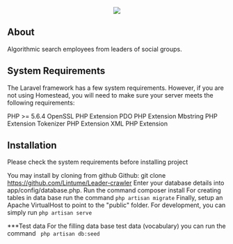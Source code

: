 <p align="center"><img src="https://laravel.com/assets/img/components/logo-laravel.svg"></p>

## About

Algorithmic search employees from leaders of social groups.

## System Requirements

The Laravel framework has a few system requirements. However, if you are not using Homestead, you will need to make sure your server meets the following requirements:

PHP >= 5.6.4 OpenSSL PHP Extension PDO PHP Extension Mbstring PHP Extension Tokenizer PHP Extension XML PHP Extension

## Installation

Please check the system requirements before installing project

You may install by cloning from github
Github: git clone https://github.com/Lintume/Leader-crawler
Enter your database details into app/config/database.php.
Run the command composer install
For creating tables in data base run the command
`php artisan migrate`
Finally, setup an Apache VirtualHost to point to the "public" folder.
For development, you can simply run
`php artisan serve`

***Test data For the filling data base test data (vocabulary) you can run the command
 ` php artisan db:seed`

